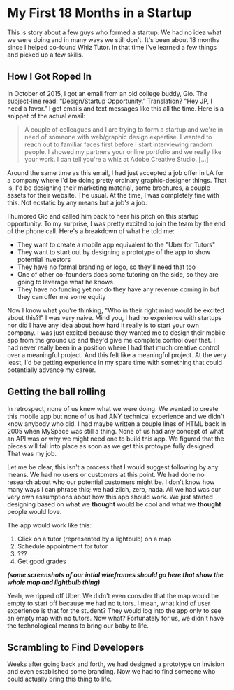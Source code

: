 # My First 18 Months in a Startup

This is story about a few guys who formed a startup. We had no idea what we were doing and in many ways we still don't. It's been about 18 months since I helped co-found Whiz Tutor. In that time I've learned a few things and picked up a few skills.

## How I Got Roped In

In October of 2015, I got an email from an old college buddy, Gio. The subject-line read: “Design/Startup Opportunity.” Translation? "Hey JP, I need a favor." I get emails and text messages like this all the time. Here is a snippet of the actual email:

> A couple of colleagues and I are trying to form a startup and we're in need of someone with web/graphic design expertise. I wanted to reach out to familiar faces first before I start interviewing random people. I showed my partners your online portfolio and we really like your work. I can tell you're a whiz at Adobe Creative Studio. [...]

Around the same time as this email, I had just accepted a job offer in LA for a company where I'd be doing pretty ordinary graphic-designer things. That is, I'd be designing their marketing material, some brochures, a couple assets for their website. The usual. At the time, I was completely fine with this. Not ecstatic by any means but a job's a job.

I humored Gio and called him back to hear his pitch on this startup opportunity. To my surprise, I was pretty excited to join the team by the end of the phone call. Here's a breakdown of what he told me:

* They want to create a mobile app equivalent to the "Uber for Tutors"
* They want to start out by designing a prototype of the app to show potential investors
* They have no formal branding or logo, so they'll need that too
* One of other co-founders does some tutoring on the side, so they are going to leverage what he knows
* They have no funding yet nor do they have any revenue coming in but they can offer me some equity

Now I know what you're thinking, "Who in their right mind would be excited about this?!" I was very naive. Mind you, I had no experience with startups nor did I have any idea about how hard it really is to start your own company. I was just excited because they wanted me to design their mobile app from the ground up and they'd give me complete control over that. I had never really been in a position where I had that much creative control over a meaningful project. And this felt like a meaningful project. At the very least, I'd be getting experience in my spare time with something that could potentially advance my career.

## Getting the ball rolling

In retrospect, none of us knew what we were doing. We wanted to create this mobile app but none of us had ANY technical experience and we didn't know anybody who did. I had maybe written a couple lines of HTML back in 2005 when MySpace was still a thing. None of us had any concept of what an API was or why we might need one to build this app. We figured that the pieces will fall into place as soon as we get this protoype fully designed. That was my job.

Let me be clear, this isn't a process that I would suggest following by any means. We had no users or customers at this point. We had done no research about who our potential customers might be. I don't know how many ways I can phrase this; we had zilch, zero, nada. All we had was our very own assumptions about how this app should work. We just started designing based on what we **thought** would be cool and what we **thought** people would love.

The app would work like this:


1. Click on a tutor (represented by a lightbulb) on a map
2. Schedule appointment for tutor
3. ???
4. Get good grades

***(some screenshots of our intial wireframes should go here that show the whole map and lightbulb thing)***

Yeah, we ripped off Uber. We didn't even consider that the map would be empty to start off because we had no tutors. I mean, what kind of user experience is that for the student? They would log into the app only to see an empty map with no tutors. Now what? Fortunately for us, we didn't have the technological means to bring our baby to life.

## Scrambling to Find Developers

Weeks after going back and forth, we had designed a prototype on Invision and even established some branding. Now we had to find someone who could actually bring this thing to life.



